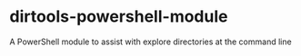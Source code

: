 # dirtools-powershell-module
A PowerShell module to assist with explore directories at the command line
